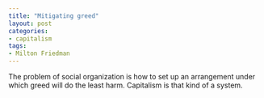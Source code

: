 ```yaml
---
title: "Mitigating greed"
layout: post
categories:
- capitalism
tags:
- Milton Friedman
---
```


The problem of social organization is how to set up an arrangement under which greed will do the least harm. Capitalism is that kind of a system.